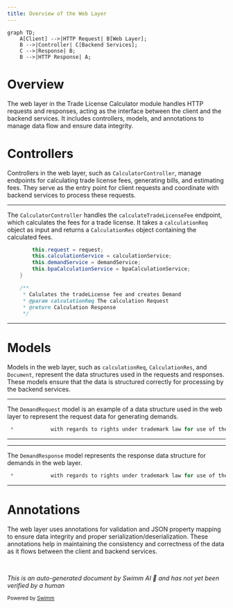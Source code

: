 ```yaml
---
title: Overview of the Web Layer
---
```

```mermaid
graph TD;
    A[Client] -->|HTTP Request| B[Web Layer];
    B -->|Controller| C[Backend Services];
    C -->|Response| B;
    B -->|HTTP Response| A;
```

# Overview

The web layer in the Trade License Calculator module handles HTTP requests and responses, acting as the interface between the client and the backend services. It includes controllers, models, and annotations to manage data flow and ensure data integrity.

# Controllers

Controllers in the web layer, such as <SwmToken path="municipal-services/tl-calculator/src/main/java/org/egov/tlcalculator/web/controllers/CalculatorController.java" pos="29:4:4" line-data="public class CalculatorController {">`CalculatorController`</SwmToken>, manage endpoints for calculating trade license fees, generating bills, and estimating fees. They serve as the entry point for client requests and coordinate with backend services to process these requests.

<SwmSnippet path="/municipal-services/tl-calculator/src/main/java/org/egov/tlcalculator/web/controllers/CalculatorController.java" line="45">

---

The <SwmToken path="municipal-services/tl-calculator/src/main/java/org/egov/tlcalculator/web/controllers/CalculatorController.java" pos="29:4:4" line-data="public class CalculatorController {">`CalculatorController`</SwmToken> handles the `calculateTradeLicenseFee` endpoint, which calculates the fees for a trade license. It takes a <SwmToken path="municipal-services/tl-calculator/src/main/java/org/egov/tlcalculator/web/controllers/CalculatorController.java" pos="53:6:6" line-data="	 * @param calculationReq The calculation Request">`calculationReq`</SwmToken> object as input and returns a <SwmToken path="municipal-services/tl-calculator/src/main/java/org/egov/tlcalculator/web/controllers/CalculatorController.java" pos="57:5:5" line-data="	public ResponseEntity&lt;CalculationRes&gt; calculate(@Valid @RequestBody CalculationReq calculationReq,@PathVariable(required = false) String servicename) {">`CalculationRes`</SwmToken> object containing the calculated fees.

```java
		this.request = request;
		this.calculationService = calculationService;
		this.demandService = demandService;
		this.bpaCalculationService = bpaCalculationService;
	}

	/**
	 * Calulates the tradeLicense fee and creates Demand
	 * @param calculationReq The calculation Request
	 * @return Calculation Response
	 */
```

---

</SwmSnippet>

# Models

Models in the web layer, such as <SwmToken path="municipal-services/tl-calculator/src/main/java/org/egov/tlcalculator/web/controllers/CalculatorController.java" pos="53:6:6" line-data="	 * @param calculationReq The calculation Request">`calculationReq`</SwmToken>, <SwmToken path="municipal-services/tl-calculator/src/main/java/org/egov/tlcalculator/web/controllers/CalculatorController.java" pos="57:5:5" line-data="	public ResponseEntity&lt;CalculationRes&gt; calculate(@Valid @RequestBody CalculationReq calculationReq,@PathVariable(required = false) String servicename) {">`CalculationRes`</SwmToken>, and `Document`, represent the data structures used in the requests and responses. These models ensure that the data is structured correctly for processing by the backend services.

<SwmSnippet path="/municipal-services/tl-calculator/src/main/java/org/egov/tlcalculator/web/models/demand/DemandRequest.java" line="35">

---

The <SwmToken path="municipal-services/tl-calculator/src/main/java/org/egov/tlcalculator/web/models/demand/DemandRequest.java" pos="58:4:4" line-data="public class DemandRequest {">`DemandRequest`</SwmToken> model is an example of a data structure used in the web layer to represent the request data for generating demands.

```java
 *            with regards to rights under trademark law for use of the trade names
```

---

</SwmSnippet>

<SwmSnippet path="/municipal-services/tl-calculator/src/main/java/org/egov/tlcalculator/web/models/demand/DemandResponse.java" line="35">

---

The <SwmToken path="municipal-services/tl-calculator/src/main/java/org/egov/tlcalculator/web/models/demand/DemandResponse.java" pos="56:4:4" line-data="public class DemandResponse {">`DemandResponse`</SwmToken> model represents the response data structure for demands in the web layer.

```java
 *            with regards to rights under trademark law for use of the trade names
```

---

</SwmSnippet>

# Annotations

The web layer uses annotations for validation and JSON property mapping to ensure data integrity and proper serialization/deserialization. These annotations help in maintaining the consistency and correctness of the data as it flows between the client and backend services.

&nbsp;

*This is an auto-generated document by Swimm AI 🌊 and has not yet been verified by a human*

<SwmMeta version="3.0.0" repo-id="Z2l0aHViJTNBJTNBRElHSVQtT1NTJTNBJTNBU3dpbW0tRGVtbw==" repo-name="DIGIT-OSS" doc-type="overview"><sup>Powered by [Swimm](/)</sup></SwmMeta>
